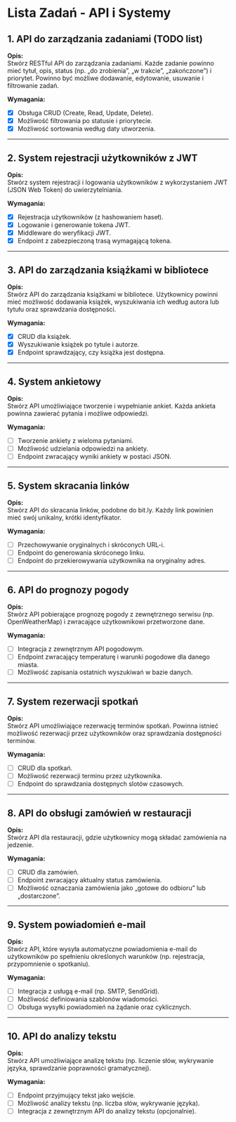 # Lista Zadań - API i Systemy

## 1. API do zarządzania zadaniami (TODO list)

**Opis:**  
Stwórz RESTful API do zarządzania zadaniami. Każde zadanie powinno mieć tytuł, opis, status (np. „do zrobienia”, „w trakcie”, „zakończone”) i priorytet. Powinno być możliwe dodawanie, edytowanie, usuwanie i filtrowanie zadań.

**Wymagania:**

- [x] Obsługa CRUD (Create, Read, Update, Delete).
- [x] Możliwość filtrowania po statusie i priorytecie.
- [x] Możliwość sortowania według daty utworzenia.

---

## 2. System rejestracji użytkowników z JWT

**Opis:**  
Stwórz system rejestracji i logowania użytkowników z wykorzystaniem JWT (JSON Web Token) do uwierzytelniania.

**Wymagania:**

- [x] Rejestracja użytkowników (z hashowaniem haseł).
- [x] Logowanie i generowanie tokena JWT.
- [x] Middleware do weryfikacji JWT.
- [x] Endpoint z zabezpieczoną trasą wymagającą tokena.

---

## 3. API do zarządzania książkami w bibliotece

**Opis:**  
Stwórz API do zarządzania książkami w bibliotece. Użytkownicy powinni mieć możliwość dodawania książek, wyszukiwania ich według autora lub tytułu oraz sprawdzania dostępności.

**Wymagania:**

- [x] CRUD dla książek.
- [x] Wyszukiwanie książek po tytule i autorze.
- [x] Endpoint sprawdzający, czy książka jest dostępna.

---

## 4. System ankietowy

**Opis:**  
Stwórz API umożliwiające tworzenie i wypełnianie ankiet. Każda ankieta powinna zawierać pytania i możliwe odpowiedzi.

**Wymagania:**

- [ ] Tworzenie ankiety z wieloma pytaniami.
- [ ] Możliwość udzielania odpowiedzi na ankiety.
- [ ] Endpoint zwracający wyniki ankiety w postaci JSON.

---

## 5. System skracania linków

**Opis:**  
Stwórz API do skracania linków, podobne do bit.ly. Każdy link powinien mieć swój unikalny, krótki identyfikator.

**Wymagania:**

- [ ] Przechowywanie oryginalnych i skróconych URL-i.
- [ ] Endpoint do generowania skróconego linku.
- [ ] Endpoint do przekierowywania użytkownika na oryginalny adres.

---

## 6. API do prognozy pogody

**Opis:**  
Stwórz API pobierające prognozę pogody z zewnętrznego serwisu (np. OpenWeatherMap) i zwracające użytkownikowi przetworzone dane.

**Wymagania:**

- [ ] Integracja z zewnętrznym API pogodowym.
- [ ] Endpoint zwracający temperaturę i warunki pogodowe dla danego miasta.
- [ ] Możliwość zapisania ostatnich wyszukiwań w bazie danych.

---

## 7. System rezerwacji spotkań

**Opis:**  
Stwórz API umożliwiające rezerwację terminów spotkań. Powinna istnieć możliwość rezerwacji przez użytkowników oraz sprawdzania dostępności terminów.

**Wymagania:**

- [ ] CRUD dla spotkań.
- [ ] Możliwość rezerwacji terminu przez użytkownika.
- [ ] Endpoint do sprawdzania dostępnych slotów czasowych.

---

## 8. API do obsługi zamówień w restauracji

**Opis:**  
Stwórz API dla restauracji, gdzie użytkownicy mogą składać zamówienia na jedzenie.

**Wymagania:**

- [ ] CRUD dla zamówień.
- [ ] Endpoint zwracający aktualny status zamówienia.
- [ ] Możliwość oznaczania zamówienia jako „gotowe do odbioru” lub „dostarczone”.

---

## 9. System powiadomień e-mail

**Opis:**  
Stwórz API, które wysyła automatyczne powiadomienia e-mail do użytkowników po spełnieniu określonych warunków (np. rejestracja, przypomnienie o spotkaniu).

**Wymagania:**

- [ ] Integracja z usługą e-mail (np. SMTP, SendGrid).
- [ ] Możliwość definiowania szablonów wiadomości.
- [ ] Obsługa wysyłki powiadomień na żądanie oraz cyklicznych.

---

## 10. API do analizy tekstu

**Opis:**  
Stwórz API umożliwiające analizę tekstu (np. liczenie słów, wykrywanie języka, sprawdzanie poprawności gramatycznej).

**Wymagania:**

- [ ] Endpoint przyjmujący tekst jako wejście.
- [ ] Możliwość analizy tekstu (np. liczba słów, wykrywanie języka).
- [ ] Integracja z zewnętrznym API do analizy tekstu (opcjonalnie).
